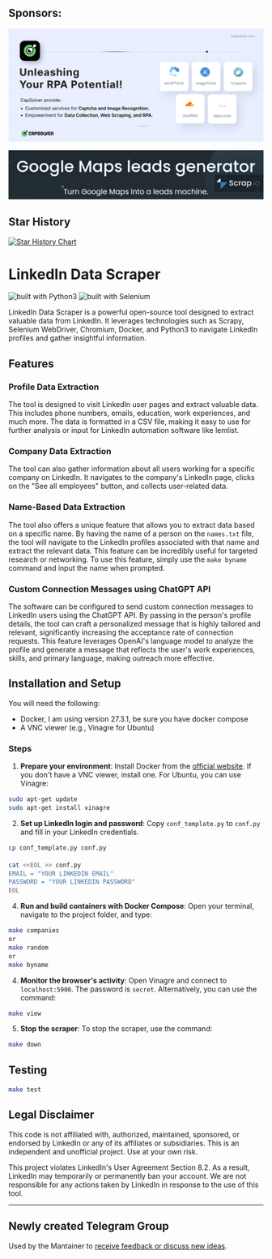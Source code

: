 ## Sponsors:
[![CapSolver Banner](docs/capsolver.png)](https://www.capsolver.com/?utm_source=github&utm_medium=ads&utm_campaign=scraping&utm_term=linkedinErcole)

[![Scrap.io Banner](docs/scrapio.webp)](https://scrap.id/s/91BR)

## Star History

[![Star History Chart](https://api.star-history.com/svg?repos=eracle/linkedin&type=Date)](https://star-history.com/#eracle/linkedin&Date)

# LinkedIn Data Scraper

![built with Python3](https://img.shields.io/badge/built%20with-Python3-red.svg)
![built with Selenium](https://img.shields.io/badge/built%20with-Selenium-yellow.svg)

LinkedIn Data Scraper is a powerful open-source tool designed to extract valuable data from LinkedIn. It leverages technologies such as Scrapy, Selenium WebDriver, Chromium, Docker, and Python3 to navigate LinkedIn profiles and gather insightful information.

## Features

### Profile Data Extraction

The tool is designed to visit LinkedIn user pages and extract valuable data. This includes phone numbers, emails, education, work experiences, and much more. The data is formatted in a CSV file, making it easy to use for further analysis or input for LinkedIn automation software like lemlist.

### Company Data Extraction

The tool can also gather information about all users working for a specific company on LinkedIn. It navigates to the company's LinkedIn page, clicks on the "See all employees" button, and collects user-related data.

### Name-Based Data Extraction

The tool also offers a unique feature that allows you to extract data based on a specific name. By having the name of a person on the `names.txt` file, the tool will navigate to the LinkedIn profiles associated with that name and extract the relevant data. This feature can be incredibly useful for targeted research or networking. To use this feature, simply use the `make byname` command and input the name when prompted.

### Custom Connection Messages using ChatGPT API

The software can be configured to send custom connection messages to LinkedIn users using the ChatGPT API. By passing in the person's profile details, the tool can craft a personalized message that is highly tailored and relevant, significantly increasing the acceptance rate of connection requests. This feature leverages OpenAI's language model to analyze the profile and generate a message that reflects the user's work experiences, skills, and primary language, making outreach more effective.

## Installation and Setup

You will need the following:

- Docker, I am using version  27.3.1, be sure you have docker compose
- A VNC viewer (e.g., Vinagre for Ubuntu)

### Steps

1. **Prepare your environment**: Install Docker from the [official website](https://www.docker.com/). If you don't have a VNC viewer, install one. For Ubuntu, you can use Vinagre:

```bash
sudo apt-get update
sudo apt-get install vinagre
```

2. **Set up LinkedIn login and password**: Copy `conf_template.py` to `conf.py` and fill in your LinkedIn credentials.

```bash
cp conf_template.py conf.py

cat <<EOL >> conf.py
EMAIL = "YOUR LINKEDIN EMAIL"
PASSWORD = "YOUR LINKEDIN PASSWORD"
EOL
```

4. **Run and build containers with Docker Compose**: Open your terminal, navigate to the project folder, and type:

```bash
make companies
or
make random
or
make byname
```

4. **Monitor the browser's activity**: Open Vinagre and connect to `localhost:5900`. The password is `secret`. Alternatively, you can use the command:

```bash
make view
```

5. **Stop the scraper**: To stop the scraper, use the command:

```bash
make down
```

## Testing

```bash
make test
```

## Legal Disclaimer

This code is not affiliated with, authorized, maintained, sponsored, or endorsed by LinkedIn or any of its affiliates or subsidiaries. This is an independent and unofficial project. Use at your own risk.

This project violates LinkedIn's User Agreement Section 8.2. As a result, LinkedIn may temporarily or permanently ban your account. We are not responsible for any actions taken by LinkedIn in response to the use of this tool.

---
## Newly created Telegram Group
Used by the Mantainer to [receive feedback or discuss new ideas](https://t.me/+Y5bh9Vg8UVg5ODU0).
